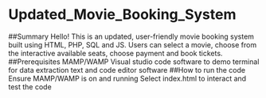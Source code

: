 # Updated_Movie_Booking_System
##Summary
Hello! This is an updated, user-friendly movie booking system built using HTML, PHP, SQL and JS. Users can select a movie, choose from the interactive available seats, choose payment and book tickets.
##Prerequisites
MAMP/WAMP
Visual studio code software to demo terminal for data extraction 
text and code editor software
##How to run the code
Ensure MAMP/WAMP is on and running
Select index.html to interact and test the code

